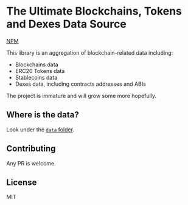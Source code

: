 # The Ultimate Blockchains, Tokens and Dexes Data Source

[NPM](https://www.npmjs.com/package/ultimate-token-list)

This library is an aggregation of blockchain-related data including:
- Blockchains data
- ERC20 Tokens data
- Stablecoins data
- Dexes data, including contracts addresses and ABIs

The project is immature and will grow some more hopefully.

## Where is the data?

Look under the [`data` folder](https://github.com/dherault/ultimate-token-list/tree/main/data).

## Contributing

Any PR is welcome.

## License

MIT

